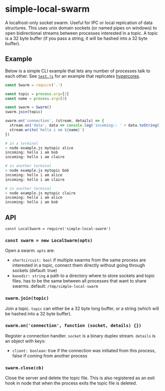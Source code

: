 # simple-local-swarm

A localhost-only socket swarm. Useful for IPC or local replication of data structures.
This uses unix domain sockets (or named pipes on windows) to open bidirectional streams between processes interested in a topic. A topic is a 32 byte buffer (if you pass a string, it will be hashed into a 32 byte buffer).

## Example

Below is a simple CLI example that lets any number of processes talk to each other. See [`test.js`](test.js) for an example that replicates [hypercores](https://github.com/mafintosh/hypercore).

```javascript
const Swarm = require('.')

const topic = process.argv[2]
const name = process.argv[3]

const swarm = Swarm()
swarm.join(topic)

swarm.on('connection', (stream, details) => {
  stream.on('data', data => console.log('incoming:: ' + data.toString()))
  stream.write(`hello i am ${name}`)
})
```

```bash
# in a terminal
> node example.js mytopic alice
incoming: hello i am bob
incoming: hello i am claire

# in another terminal
> node example.js mytopic bob
incoming: hello i am alice
incoming: hello i am claire

# in another terminal
> node example.js mytopic claire
incoming: hello i am alice
incoming: hello i am bob
```

## API

`const LocalSwarm = require('simple-local-swarm')`

### `const swarm = new LocalSwarm(opts)`

Open a swarm. `opts` are:
* `shortcircuit: bool` if multiple swarms from the same process are interested in a topic, connect them directly without going through sockets (default: true)
* `basedir: string` a path to a directory where to store sockets and topic files. has to be the same between all processes that want to share swarms. default: `/tmp/simple-local-swarm`

### `swarm.join(topic)`

Join a topic. `topic` can either be a 32 byte long buffer, or a string (which will be hashed into a 32 byte buffer).

### `swarm.on('connection', function (socket, details) {})`

Register a connection handler. `socket` is a binary duplex stream. `details` is an object with keys:
* `client: boolean`: true if the connection was initiated from this process, false if coming from another process

### `swarm.close(cb)`

Close the server and delete the topic file. This is also registered as an exit hook in node that when the process exits the topic file is deleted.
